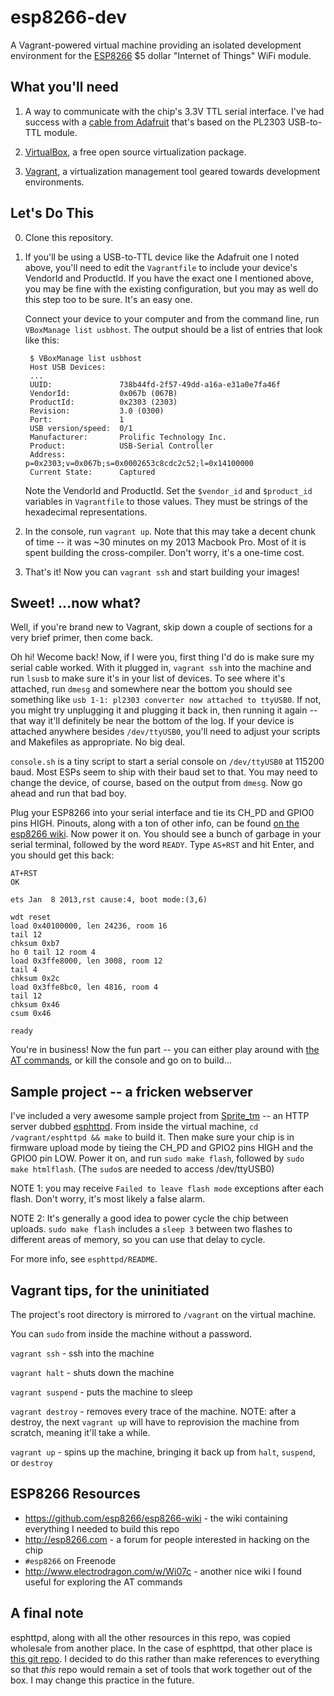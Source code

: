 esp8266-dev
===========

A Vagrant-powered virtual machine providing an isolated development
environment for the [ESP8266](https://github.com/esp8266/esp8266-wiki) $5
dollar "Internet of Things" WiFi module.


## What you'll need

1. A way to communicate with the chip's 3.3V TTL serial interface. I've had
   success with a [cable from Adafruit](http://www.adafruit.com/product/954)
   that's based on the PL2303 USB-to-TTL module.

2. [VirtualBox](https://www.virtualbox.org/), a free open source virtualization
   package.

3. [Vagrant](https://www.vagrantup.com), a virtualization management tool
   geared towards development environments.


## Let's Do This

0. Clone this repository.

1. If you'll be using a USB-to-TTL device like the Adafruit one I noted above,
   you'll need to edit the `Vagrantfile` to include your device's VendorId and
   ProductId. If you have the exact one I mentioned above, you may be fine with
   the existing configuration, but you may as well do this step too to be sure.
   It's an easy one.

   Connect your device to your computer and from the command line, run
   `VBoxManage list usbhost`. The output should be a list of entries that
   look like this:

        $ VBoxManage list usbhost
        Host USB Devices:
        ...
        UUID:               738b44fd-2f57-49dd-a16a-e31a0e7fa46f
        VendorId:           0x067b (067B)
        ProductId:          0x2303 (2303)
        Revision:           3.0 (0300)
        Port:               1
        USB version/speed:  0/1
        Manufacturer:       Prolific Technology Inc.
        Product:            USB-Serial Controller
        Address:            p=0x2303;v=0x067b;s=0x0002653c8cdc2c52;l=0x14100000
        Current State:      Captured

   Note the VendorId and ProductId. Set the `$vendor_id` and `$product_id`
   variables in `Vagrantfile` to those values. They must be strings of the
   hexadecimal representations.

2. In the console, run `vagrant up`. Note that this may take a decent chunk of
   time -- it was ~30 minutes on my 2013 Macbook Pro. Most of it is spent
   building the cross-compiler. Don't worry, it's a one-time cost.

3. That's it! Now you can `vagrant ssh` and start building your images!


## Sweet! ...now what?

Well, if you're brand new to Vagrant, skip down a couple of sections for a very brief primer, then come back.

Oh hi! Wecome back! Now, if I were you, first thing I'd do is make sure my
serial cable worked.  With it plugged in, `vagrant ssh` into the machine and
run `lsusb` to make sure it's in your list of devices. To see where it's
attached, run `dmesg` and somewhere near the bottom you should see something
like `usb 1-1: pl2303 converter now attached to ttyUSB0`. If not, you might try
unplugging it and plugging it back in, then running it again -- that way it'll
definitely be near the bottom of the log. If your device is attached anywhere
besides `/dev/ttyUSB0`, you'll need to adjust your scripts and Makefiles as
appropriate. No big deal.

`console.sh` is a tiny script to start a serial console on `/dev/ttyUSB0` at
115200 baud. Most ESPs seem to ship with their baud set to that. You may need
to change the device, of course, based on the output from `dmesg`. Now go ahead
and run that bad boy.

Plug your ESP8266 into your serial interface and tie its CH_PD and GPIO0 pins
HIGH. Pinouts, along with a ton of other info, can be found [on the esp8266
wiki](https://github.com/esp8266/esp8266-wiki/wiki/Hardware_versions). Now
power it on. You should see a bunch of garbage in your serial terminal,
followed by the word `READY`. Type `AS+RST` and hit Enter, and you should get
this back:

    AT+RST
    OK
    
    ets Jan  8 2013,rst cause:4, boot mode:(3,6)
    
    wdt reset
    load 0x40100000, len 24236, room 16
    tail 12
    chksum 0xb7
    ho 0 tail 12 room 4
    load 0x3ffe8000, len 3008, room 12
    tail 4
    chksum 0x2c
    load 0x3ffe8bc0, len 4816, room 4
    tail 12
    chksum 0x46
    csum 0x46
    
    ready

You're in business! Now the fun part -- you can either play around with [the AT
commands](http://www.electrodragon.com/w/Wi07c#AT_Commands), or kill the
console and go on to build...


## Sample project -- a fricken webserver

I've included a very awesome sample project from
[Sprite_tm](http://spritesmods.com/) -- an HTTP server dubbed
[esphttpd](http://www.esp8266.com/viewtopic.php?f=6&t=376). From inside the
virtual machine, `cd /vagrant/esphttpd && make` to build it. Then make sure
your chip is in firmware upload mode by tieing the CH_PD and GPIO2 pins HIGH
and the GPIO0 pin LOW. Power it on, and run `sudo make flash`, followed by
`sudo make htmlflash`. (The `sudo`s are needed to access /dev/ttyUSB0)

NOTE 1: you may receive `Failed to leave flash mode` exceptions after each
flash. Don't worry, it's most likely a false alarm.

NOTE 2: It's generally a good idea to power cycle the chip between uploads.
`sudo make flash` includes a `sleep 3` between two flashes to different
areas of memory, so you can use that delay to cycle.

For more info, see `esphttpd/README`.


## Vagrant tips, for the uninitiated

The project's root directory is mirrored to `/vagrant` on the virtual machine.

You can `sudo` from inside the machine without a password.

`vagrant ssh` - ssh into the machine

`vagrant halt` - shuts down the machine

`vagrant suspend` - puts the machine to sleep

`vagrant destroy` - removes every trace of the machine. NOTE: after a destroy,
the next `vagrant up` will have to reprovision the machine from scratch,
meaning it'll take a while.

`vagrant up` - spins up the machine, bringing it back up from `halt`,
`suspend`, or `destroy`


## ESP8266 Resources

- https://github.com/esp8266/esp8266-wiki - the wiki containing everything I
  needed to build this repo
- http://esp8266.com - a forum for people interested in hacking on the chip
- `#esp8266` on Freenode
- http://www.electrodragon.com/w/Wi07c - another nice wiki I found useful for
  exploring the AT commands


## A final note

esphttpd, along with all the other resources in this repo, was copied wholesale
from another place. In the case of esphttpd, that other place is [this git
repo](http://git.spritesserver.nl/esphttpd.git). I decided to do this rather
than make references to everything so that _this_ repo would remain a set of
tools that work together out of the box. I may change this practice in the
future.


